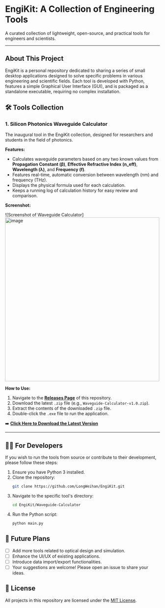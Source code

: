# EngiKit: A Collection of Engineering Tools

A curated collection of lightweight, open-source, and practical tools for engineers and scientists.

---

## About This Project

EngiKit is a personal repository dedicated to sharing a series of small desktop applications designed to solve specific problems in various engineering and scientific fields. Each tool is developed with Python, features a simple Graphical User Interface (GUI), and is packaged as a standalone executable, requiring no complex installation.

## 🛠️ Tools Collection

### 1. Silicon Photonics Waveguide Calculator

The inaugural tool in the EngiKit collection, designed for researchers and students in the field of photonics.

**Features:**
* Calculates waveguide parameters based on any two known values from **Propagation Constant (β)**, **Effective Refractive Index (n_eff)**, **Wavelength (λ)**, and **Frequency (f)**.
* Features real-time, automatic conversion between wavelength (nm) and frequency (THz).
* Displays the physical formula used for each calculation.
* Keeps a running log of calculation history for easy review and comparison.

**Screenshot:**

![Screenshot of Waveguide Calculator]
<img width="502" height="532" alt="image" src="https://github.com/user-attachments/assets/cc8f6d37-f7b5-4278-ac42-684a479a90dc" />

**How to Use:**
1.  Navigate to the **[Releases Page](https://github.com/LongWeihan//EngiKit/releases)** of this repository.
2.  Download the latest `.zip` file (e.g., `Waveguide-Calculator-v1.0.zip`).
3.  Extract the contents of the downloaded `.zip` file.
4.  Double-click the `.exe` file to run the application.

➡️ **[Click Here to Download the Latest Version](https://github.com/LongWeihan//EngiKit/releases)**

---
## 👨‍💻 For Developers

If you wish to run the tools from source or contribute to their development, please follow these steps:

1.  Ensure you have Python 3 installed.
2.  Clone the repository:
    ```bash
    git clone https://github.com/LongWeihan/EngiKit.git
    ```
3.  Navigate to the specific tool's directory:
    ```bash
    cd EngiKit/Waveguide-Calculator
    ```
4.  Run the Python script:
    ```bash
    python main.py
    ```

## 🚀 Future Plans

-   [ ] Add more tools related to optical design and simulation.
-   [ ] Enhance the UI/UX of existing applications.
-   [ ] Introduce data import/export functionalities.
-   [ ] Your suggestions are welcome! Please open an issue to share your ideas.

## 📜 License

All projects in this repository are licensed under the [MIT License](LICENSE).
